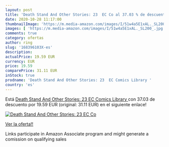 ```yaml
---
layout: post
title: 'Death Stand And Other Stories: 23  EC Co al 37.03 % de descuento'
date: 2020-10-28 11:17:00
thumbnailImage: 'https://m.media-amazon.com/images/I/51w4a5E1xAL._SL200_.jpg'
images: [ 'https://m.media-amazon.com/images/I/51w4a5E1xAL._SL200_.jpg' ]
comments: true
category: ofertas
author: ring
slug: '168396103X-es'
description:
actualPrice: 19.59 EUR
currency: EUR
price: 19.59
comparePrice: 31.11 EUR
inStock: true
prodname: 'Death Stand And Other Stories: 23  EC Comics Library '
country: 'es'
---
```


Está [Death Stand And Other Stories: 23  EC Comics Library ](https://www.amazon.es/dp/168396103X/?tag=tolees-21) con 37.03 de descuento por 19.59 EUR (original: 31.11 EUR) en el siguiente enlace!

[![Death Stand And Other Stories: 23  EC Co](https://m.media-amazon.com/images/I/51w4a5E1xAL._SL200_.jpg)](https://www.amazon.es/dp/168396103X/?tag=tolees-21)

[Ver la oferta!!](https://www.amazon.es/dp/168396103X/?tag=tolees-21)

Links participate in Amazon Associate program and might generate a comission on qualifying sales


